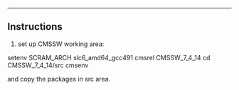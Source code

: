 ------------
Instructions
------------

1) set up CMSSW working area:

setenv SCRAM_ARCH slc6_amd64_gcc491
cmsrel CMSSW_7_4_14
cd CMSSW_7_4_14/src
cmsenv
 
and copy the packages in src area.
